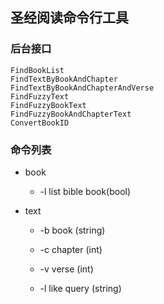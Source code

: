 ## 圣经阅读命令行工具

### 后台接口

```
FindBookList
FindTextByBookAndChapter
FindTextByBookAndChapterAndVerse
FindFuzzyText
FindFuzzyBookText
FindFuzzyBookAndChapterText
ConvertBookID
```

### 命令列表

- book
  - -l list bible book(bool)

- text

  - -b book (string)

  - -c chapter (int)

  - -v verse (int)

  - -l like query (string)


